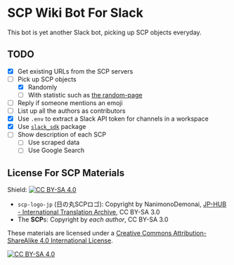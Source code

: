 # SCP Wiki Bot For Slack

This bot is yet another Slack bot, picking up SCP objects everyday.

## TODO

- [x] Get existing URLs from the SCP servers
- [ ] Pick up SCP objects
  - [x] Randomly
  - [ ] With statistic such as [the random-page](http://ja.scp-wiki.net/random:random-page)
- [ ] Reply if someone mentions an emoji
- [ ] List up all the authors as contributors
- [x] Use `.env` to extract a Slack API token for channels in a workspace
- [x] Use [`slack_sdk`](https://github.com/slackapi/python-slack-sdk) package
- [ ] Show description of each SCP
  - [ ] Use scraped data
  - [ ] Use Google Search

## License For SCP Materials

Shield: [![CC BY-SA 4.0][cc-by-sa-shield]][cc-by-sa]

- `scp-logo-jp` (日の丸SCPロゴ): Copyright by NanimonoDemonai, [JP-HUB - International Translation Archive](http://scp-int.wikidot.com/jp-hub), CC BY-SA 3.0
- The **SCP**s: Copyright by *each author*, CC BY-SA 3.0

These materials are licensed under a [Creative Commons Attribution-ShareAlike 4.0
International License][cc-by-sa].

[![CC BY-SA 4.0][cc-by-sa-image]][cc-by-sa]

[cc-by-sa]: http://creativecommons.org/licenses/by-sa/4.0/
[cc-by-sa-image]: https://licensebuttons.net/l/by-sa/4.0/88x31.png
[cc-by-sa-shield]: https://img.shields.io/badge/License-CC%20BY--SA%204.0-lightgrey.svg
